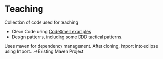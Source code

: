 Teaching
========

Collection of code used for teaching 
- Clean Code using [CodeSmell examples](src/test/java/se/jonananas/teaching/codeSmells/CodeSmells.md) 
- Design patterns, including some DDD tactical patterns.

Uses maven for dependency management. After cloning, import into eclipse using Import...->Existing Maven Project
